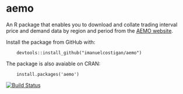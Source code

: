 # aemo

An R package that enables you to download and collate trading interval price and demand data by region and period from the [AEMO website](http://www.aemo.com.au/Electricity/Data/Price-and-Demand).

Install the package from GitHub with:

        devtools::install_github("imanuelcostigan/aemo")

The package is also avaiable on CRAN:

        install.packages('aemo')

[![Build Status](https://travis-ci.org/imanuelcostigan/aemo.svg?branch=master)](https://travis-ci.org/imanuelcostigan/aemo)
